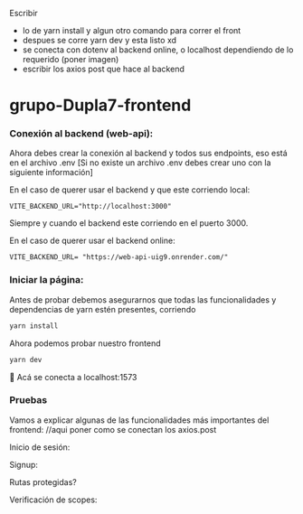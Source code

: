 Escribir
- lo de yarn install y algun otro comando para correr el front
- despues se corre yarn dev y esta listo xd
- se conecta con dotenv al backend online, o localhost dependiendo de lo requerido (poner imagen)
- escribir los axios post que hace al backend


# grupo-Dupla7-frontend


### Conexión al backend (web-api):


Ahora debes crear la conexión al backend y todos sus endpoints, eso está en el archivo .env 
[Si no existe un archivo .env debes crear uno con la siguiente información]

En el caso de querer usar el backend y que este corriendo local:

```VITE_BACKEND_URL="http://localhost:3000"```

Siempre y cuando el backend este corriendo en el puerto 3000.

En el caso de querer usar el backend online:

```VITE_BACKEND_URL= "https://web-api-uig9.onrender.com/"```


### Iniciar la página:

Antes de probar debemos asegurarnos que todas las funcionalidades y dependencias de yarn estén presentes, corriendo

```bash
yarn install
```

Ahora podemos probar nuestro frontend

```bash
yarn dev
```

:thread: Acá se conecta a localhost:1573

### Pruebas 

Vamos a explicar algunas de las funcionalidades más importantes del frontend: //aqui poner como se conectan los axios.post

Inicio de sesión:

Signup:

Rutas protegidas?

Verificación de scopes:


### 